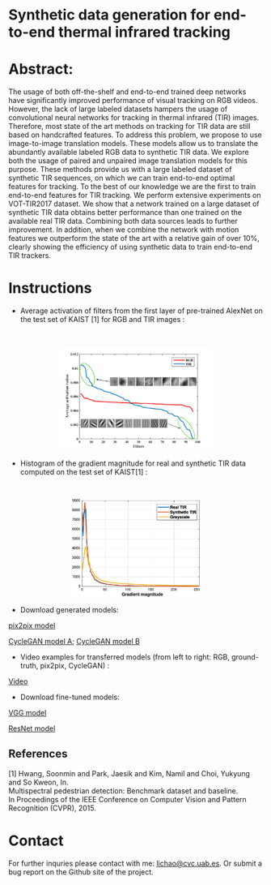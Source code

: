 # Synthetic data generation for end-to-end thermal infrared tracking

# Abstract: 
The usage of both off-the-shelf and end-to-end trained deep networks have significantly improved performance of visual tracking on RGB videos. However, the lack of large labeled datasets hampers the usage of convolutional neural networks for tracking in thermal infrared (TIR) images. Therefore, most state of the art methods on tracking for TIR data are still based on handcrafted features. To address this problem, we propose to use image-to-image translation models. These models allow us to translate the abundantly available labeled RGB data to synthetic TIR data. We explore both the usage of paired and unpaired image translation models for this purpose. These methods provide us with a large labeled dataset of synthetic TIR sequences, on which we can train end-to-end optimal features for tracking. To the best of our knowledge we are the first to train end-to-end features for TIR tracking.
We perform extensive experiments on VOT-TIR2017 dataset. We show that a network trained on a large dataset of synthetic TIR data obtains better performance than one trained on the available real TIR data. Combining both data sources leads to further improvement. In addition, when we combine the network with motion features we outperform the state of the art with a relative gain of over 10\%, clearly showing the efficiency of using synthetic data to train end-to-end TIR trackers.


# Instructions

- Average activation of filters from the first layer of pre-trained AlexNet on the test set of KAIST [1] for RGB and TIR images :
<br>
<p align="center"><img width="60%" height='50%'src="aar.png" /></p>


- Histogram of the gradient magnitude for real and synthetic TIR data computed on the test set of KAIST[1] :
<br>
<p align="center"><img width="50%" height='50%'src="histgrad.png" /></p>



- Download generated models:

[pix2pix model](https://drive.google.com/file/d/1qSISMRN6w9EUUGz2-FQIVUCxRKphy-Ra/view?usp=sharing)

[CycleGAN model A](https://drive.google.com/file/d/1CdhjXZvFUvzuJbt6RyKxlMuKOLYlL6ex/view?usp=sharing); 
[CycleGAN model B](https://drive.google.com/file/d/1N3mFsiSwCjUrBfy7nNCejhK0bYmvCtyJ/view?usp=sharing)

- Video examples for transferred models (from left to right: RGB, ground-truth, pix2pix, CycleGAN) :

[Video](https://drive.google.com/file/d/1kGoH4qfOcOpHQHxNr4tucGK4LCT-AzLi/view?usp=sharing)


- Download fine-tuned models:

[VGG model](https://drive.google.com/file/d/1J_jl6DMRL0f503TOwRKHOsNH6DnJYyqM/view?usp=sharing)

[ResNet model](https://drive.google.com/file/d/1gdcd1OSfz8LnOjea3AtYqp9UTtn61EST/view?usp=sharing)



## References
[1] Hwang, Soonmin and Park, Jaesik and Kim, Namil and Choi, Yukyung and So Kweon, In.  
    Multispectral pedestrian detection: Benchmark dataset and baseline.  
    In Proceedings of the IEEE Conference on Computer Vision and Pattern Recognition (CVPR), 2015.  
    



# Contact
For further inquries please contact with me: lichao@cvc.uab.es. Or submit a bug report on the Github site of the project.
